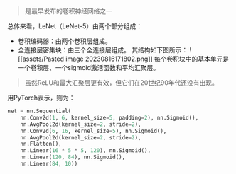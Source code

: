 > 是最早发布的卷积神经网络之一

总体来看，LeNet（LeNet-5）由两个部分组成：
- 卷积编码器：由两个卷积层组成。
- 全连接层密集块：由三个全连接层组成。
其结构如下图所示：
![[assets/Pasted image 20230816171802.png]]
每个卷积块中的基本单元是一个卷积层、一个sigmoid激活函数和平均汇聚层。
> 虽然ReLU和最大汇聚层更有效，但它们在20世纪90年代还没有出现。

用PyTorch表示，则为：
```python
net = nn.Sequential(
	nn.Conv2d(1, 6, kernel_size=5, padding=2), nn.Sigmoid(),
	nn.AvgPool2d(kernel_size=2, stride=2),
	nn.Conv2d(6, 16, kernel_size=5), nn.Sigmoid(),
	nn.AvgPool2d(kernel_size=2, stride=2),
	nn.Flatten(),
	nn.Linear(16 * 5 * 5, 120), nn.Sigmoid(),
	nn.Linear(120, 84), nn.Sigmoid(),
	nn.Linear(84, 10))
```
